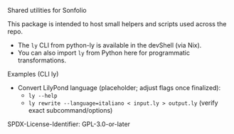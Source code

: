 Shared utilities for Sonfolio

This package is intended to host small helpers and scripts used across the repo.

- The `ly` CLI from python-ly is available in the devShell (via Nix).
- You can also import `ly` from Python here for programmatic transformations.

Examples (CLI ly)
- Convert LilyPond language (placeholder; adjust flags once finalized):
  - `ly --help`
  - `ly rewrite --language=italiano < input.ly > output.ly` (verify exact subcommand/options)

SPDX-License-Identifier: GPL-3.0-or-later

